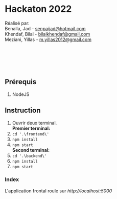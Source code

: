 
# Hackaton 2022

Réalisé par:<br/>
Benalla, Jad -   senpaijad@hotmail.com<br/>
Khendaf, Bilal - bilalkhendaf@gmail.com<br/>
Meziani, Yillas - m.yillas2012@gmail.com

<br/>
<br/>
<br/>
<br/>

## Prérequis
1. NodeJS
## Instruction
1. Ouvrir deux terminal.<br/>
**Premier terminal:**
3. `cd '.\frontend\'`
4. `npm install`
5. `npm start`<br/>
**Second terminal:**
6. `cd '.\backend\'`
7. `npm install`
8. `npm start`

### Index
L'application frontal roule sur *http://localhost:5000*

